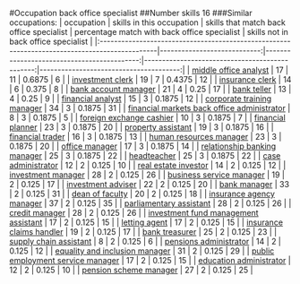 #Occupation back office specialist
##Number skills 16
###Similar occupations:
| occupation                                                                                    |   skills in this occupation |   skills that match back office specialist |   percentage match with back office specialist |   skills not in back office specialist |
|:----------------------------------------------------------------------------------------------|----------------------------:|-------------------------------------------:|-----------------------------------------------:|---------------------------------------:|
| [middle office analyst](middle_office_analyst.md)                                             |                          17 |                                         11 |                                         0.6875 |                                      6 |
| [investment clerk](investment_clerk.md)                                                       |                          19 |                                          7 |                                         0.4375 |                                     12 |
| [insurance clerk](insurance_clerk.md)                                                         |                          14 |                                          6 |                                         0.375  |                                      8 |
| [bank account manager](bank_account_manager.md)                                               |                          21 |                                          4 |                                         0.25   |                                     17 |
| [bank teller](bank_teller.md)                                                                 |                          13 |                                          4 |                                         0.25   |                                      9 |
| [financial analyst](financial_analyst.md)                                                     |                          15 |                                          3 |                                         0.1875 |                                     12 |
| [corporate training manager](corporate_training_manager.md)                                   |                          34 |                                          3 |                                         0.1875 |                                     31 |
| [financial markets back office administrator](financial_markets_back_office_administrator.md) |                           8 |                                          3 |                                         0.1875 |                                      5 |
| [foreign exchange cashier](foreign_exchange_cashier.md)                                       |                          10 |                                          3 |                                         0.1875 |                                      7 |
| [financial planner](financial_planner.md)                                                     |                          23 |                                          3 |                                         0.1875 |                                     20 |
| [property assistant](property_assistant.md)                                                   |                          19 |                                          3 |                                         0.1875 |                                     16 |
| [financial trader](financial_trader.md)                                                       |                          16 |                                          3 |                                         0.1875 |                                     13 |
| [human resources manager](human_resources_manager.md)                                         |                          23 |                                          3 |                                         0.1875 |                                     20 |
| [office manager](office_manager.md)                                                           |                          17 |                                          3 |                                         0.1875 |                                     14 |
| [relationship banking manager](relationship_banking_manager.md)                               |                          25 |                                          3 |                                         0.1875 |                                     22 |
| [headteacher](headteacher.md)                                                                 |                          25 |                                          3 |                                         0.1875 |                                     22 |
| [case administrator](case_administrator.md)                                                   |                          12 |                                          2 |                                         0.125  |                                     10 |
| [real estate investor](real_estate_investor.md)                                               |                          14 |                                          2 |                                         0.125  |                                     12 |
| [investment manager](investment_manager.md)                                                   |                          28 |                                          2 |                                         0.125  |                                     26 |
| [business service manager](business_service_manager.md)                                       |                          19 |                                          2 |                                         0.125  |                                     17 |
| [investment adviser](investment_adviser.md)                                                   |                          22 |                                          2 |                                         0.125  |                                     20 |
| [bank manager](bank_manager.md)                                                               |                          33 |                                          2 |                                         0.125  |                                     31 |
| [dean of faculty](dean_of_faculty.md)                                                         |                          20 |                                          2 |                                         0.125  |                                     18 |
| [insurance agency manager](insurance_agency_manager.md)                                       |                          37 |                                          2 |                                         0.125  |                                     35 |
| [parliamentary assistant](parliamentary_assistant.md)                                         |                          28 |                                          2 |                                         0.125  |                                     26 |
| [credit manager](credit_manager.md)                                                           |                          28 |                                          2 |                                         0.125  |                                     26 |
| [investment fund management assistant](investment_fund_management_assistant.md)               |                          17 |                                          2 |                                         0.125  |                                     15 |
| [letting agent](letting_agent.md)                                                             |                          17 |                                          2 |                                         0.125  |                                     15 |
| [insurance claims handler](insurance_claims_handler.md)                                       |                          19 |                                          2 |                                         0.125  |                                     17 |
| [bank treasurer](bank_treasurer.md)                                                           |                          25 |                                          2 |                                         0.125  |                                     23 |
| [supply chain assistant](supply_chain_assistant.md)                                           |                           8 |                                          2 |                                         0.125  |                                      6 |
| [pensions administrator](pensions_administrator.md)                                           |                          14 |                                          2 |                                         0.125  |                                     12 |
| [equality and inclusion manager](equality_and_inclusion_manager.md)                           |                          31 |                                          2 |                                         0.125  |                                     29 |
| [public employment service manager](public_employment_service_manager.md)                     |                          17 |                                          2 |                                         0.125  |                                     15 |
| [education administrator](education_administrator.md)                                         |                          12 |                                          2 |                                         0.125  |                                     10 |
| [pension scheme manager](pension_scheme_manager.md)                                           |                          27 |                                          2 |                                         0.125  |                                     25 |
